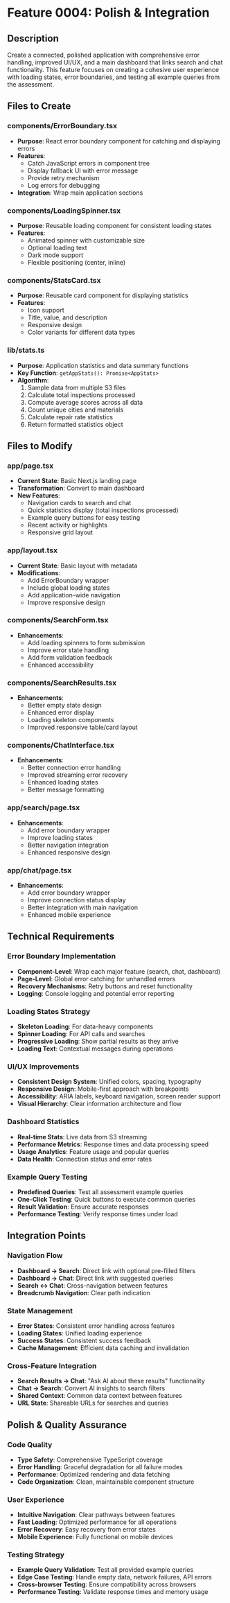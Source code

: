 # Feature 0004: Polish & Integration

## Description
Create a connected, polished application with comprehensive error handling, improved UI/UX, and a main dashboard that links search and chat functionality. This feature focuses on creating a cohesive user experience with loading states, error boundaries, and testing all example queries from the assessment.

## Files to Create

### components/ErrorBoundary.tsx
- **Purpose**: React error boundary component for catching and displaying errors
- **Features**:
  - Catch JavaScript errors in component tree
  - Display fallback UI with error message
  - Provide retry mechanism
  - Log errors for debugging
- **Integration**: Wrap main application sections

### components/LoadingSpinner.tsx
- **Purpose**: Reusable loading component for consistent loading states
- **Features**:
  - Animated spinner with customizable size
  - Optional loading text
  - Dark mode support
  - Flexible positioning (center, inline)

### components/StatsCard.tsx
- **Purpose**: Reusable card component for displaying statistics
- **Features**:
  - Icon support
  - Title, value, and description
  - Responsive design
  - Color variants for different data types

### lib/stats.ts
- **Purpose**: Application statistics and data summary functions
- **Key Function**: `getAppStats(): Promise<AppStats>`
- **Algorithm**:
  1. Sample data from multiple S3 files
  2. Calculate total inspections processed
  3. Compute average scores across all data
  4. Count unique cities and materials
  5. Calculate repair rate statistics
  6. Return formatted statistics object

## Files to Modify

### app/page.tsx
- **Current State**: Basic Next.js landing page
- **Transformation**: Convert to main dashboard
- **New Features**:
  - Navigation cards to search and chat
  - Quick statistics display (total inspections processed)
  - Example query buttons for easy testing
  - Recent activity or highlights
  - Responsive grid layout

### app/layout.tsx
- **Current State**: Basic layout with metadata
- **Modifications**:
  - Add ErrorBoundary wrapper
  - Include global loading states
  - Add application-wide navigation
  - Improve responsive design

### components/SearchForm.tsx
- **Enhancements**:
  - Add loading spinners to form submission
  - Improve error state handling
  - Add form validation feedback
  - Enhanced accessibility

### components/SearchResults.tsx
- **Enhancements**:
  - Better empty state design
  - Enhanced error display
  - Loading skeleton components
  - Improved responsive table/card layout

### components/ChatInterface.tsx
- **Enhancements**:
  - Better connection error handling
  - Improved streaming error recovery
  - Enhanced loading states
  - Better message formatting

### app/search/page.tsx
- **Enhancements**:
  - Add error boundary wrapper
  - Improve loading states
  - Better navigation integration
  - Enhanced responsive design

### app/chat/page.tsx
- **Enhancements**:
  - Add error boundary wrapper
  - Improve connection status display
  - Better integration with main navigation
  - Enhanced mobile experience

## Technical Requirements

### Error Boundary Implementation
- **Component-Level**: Wrap each major feature (search, chat, dashboard)
- **Page-Level**: Global error catching for unhandled errors
- **Recovery Mechanisms**: Retry buttons and reset functionality
- **Logging**: Console logging and potential error reporting

### Loading States Strategy
- **Skeleton Loading**: For data-heavy components
- **Spinner Loading**: For API calls and searches
- **Progressive Loading**: Show partial results as they arrive
- **Loading Text**: Contextual messages during operations

### UI/UX Improvements
- **Consistent Design System**: Unified colors, spacing, typography
- **Responsive Design**: Mobile-first approach with breakpoints
- **Accessibility**: ARIA labels, keyboard navigation, screen reader support
- **Visual Hierarchy**: Clear information architecture and flow

### Dashboard Statistics
- **Real-time Stats**: Live data from S3 streaming
- **Performance Metrics**: Response times and data processing speed
- **Usage Analytics**: Feature usage and popular queries
- **Data Health**: Connection status and error rates

### Example Query Testing
- **Predefined Queries**: Test all assessment example queries
- **One-Click Testing**: Quick buttons to execute common queries
- **Result Validation**: Ensure accurate responses
- **Performance Testing**: Verify response times under load

## Integration Points

### Navigation Flow
- **Dashboard → Search**: Direct link with optional pre-filled filters
- **Dashboard → Chat**: Direct link with suggested queries
- **Search ↔ Chat**: Cross-navigation between features
- **Breadcrumb Navigation**: Clear path indication

### State Management
- **Error States**: Consistent error handling across features
- **Loading States**: Unified loading experience
- **Success States**: Consistent success feedback
- **Cache Management**: Efficient data caching and invalidation

### Cross-Feature Integration
- **Search Results → Chat**: "Ask AI about these results" functionality
- **Chat → Search**: Convert AI insights to search filters
- **Shared Context**: Common data context between features
- **URL State**: Shareable URLs for searches and queries

## Polish & Quality Assurance

### Code Quality
- **Type Safety**: Comprehensive TypeScript coverage
- **Error Handling**: Graceful degradation for all failure modes
- **Performance**: Optimized rendering and data fetching
- **Code Organization**: Clean, maintainable component structure

### User Experience
- **Intuitive Navigation**: Clear pathways between features
- **Fast Loading**: Optimized performance for all operations
- **Error Recovery**: Easy recovery from error states
- **Mobile Experience**: Fully functional on mobile devices

### Testing Strategy
- **Example Query Validation**: Test all provided example queries
- **Edge Case Testing**: Handle empty data, network failures, API errors
- **Cross-browser Testing**: Ensure compatibility across browsers
- **Performance Testing**: Validate response times and memory usage
